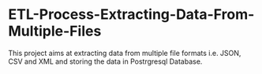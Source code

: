 # ETL-Process-Extracting-Data-From-Multiple-Files
This project aims at extracting data from multiple file formats i.e. JSON, CSV and XML and storing the data in Postrgresql Database. 
